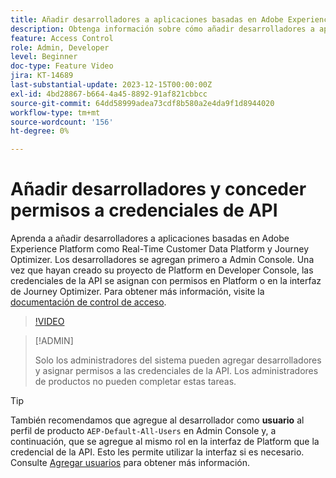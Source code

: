 ```yaml
---
title: Añadir desarrolladores a aplicaciones basadas en Adobe Experience Platform
description: Obtenga información sobre cómo añadir desarrolladores a aplicaciones basadas en Adobe Experience Platform y conceder permisos a credenciales de API
feature: Access Control
role: Admin, Developer
level: Beginner
doc-type: Feature Video
jira: KT-14689
last-substantial-update: 2023-12-15T00:00:00Z
exl-id: 4bd28867-b664-4a45-8892-91af821cbbcc
source-git-commit: 64dd58999adea73cdf8b580a2e4da9f1d8944020
workflow-type: tm+mt
source-wordcount: '156'
ht-degree: 0%

---
```


# Añadir desarrolladores y conceder permisos a credenciales de API

Aprenda a añadir desarrolladores a aplicaciones basadas en Adobe Experience Platform como Real-Time Customer Data Platform y Journey Optimizer. Los desarrolladores se agregan primero a Admin Console. Una vez que hayan creado su proyecto de Platform en Developer Console, las credenciales de la API se asignan con permisos en Platform o en la interfaz de Journey Optimizer. Para obtener más información, visite la [documentación de control de acceso](https://experienceleague.adobe.com/docs/experience-platform/access-control/home.html?lang=es).

>[!VIDEO](https://video.tv.adobe.com/v/3426407?learn=on&enablevpops)

>[!ADMIN]
>
>Solo los administradores del sistema pueden agregar desarrolladores y asignar permisos a las credenciales de la API. Los administradores de productos no pueden completar estas tareas.

>[!TIP]
>
>También recomendamos que agregue al desarrollador como **usuario** al perfil de producto `AEP-Default-All-Users` en Admin Console y, a continuación, que se agregue al mismo rol en la interfaz de Platform que la credencial de la API. Esto les permite utilizar la interfaz si es necesario. Consulte [Agregar usuarios](add-users.md) para obtener más información.
